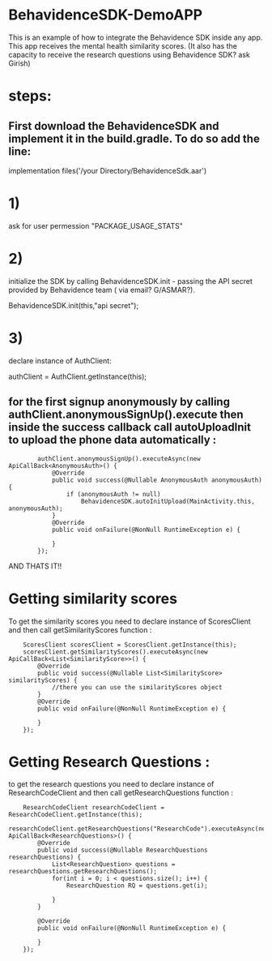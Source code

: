 # BehavidenceSDK-DemoAPP
 
This is an example of how to integrate  the Behavidence SDK inside any app. 
This app receives the mental health similarity scores. (It also has the capacity to receive the research questions using Behavidence SDK? ask Girish)

# steps:

## First download the BehavidenceSDK and implement it in the build.gradle. To do so add the line:

implementation files('/your Directory/BehavidenceSdk.aar')

# 1)
ask for user permession "PACKAGE_USAGE_STATS"
# 2) 
initialize the SDK by calling BehavidenceSDK.init - passing the API secret provided by Behavidence team ( via email? G/ASMAR?). 

BehavidenceSDK.init(this,"api secret");
# 3)
declare instance of AuthClient:

authClient = AuthClient.getInstance(this);

## for the first signup anonymously by calling authClient.anonymousSignUp().execute then inside the success callback call autoUploadInit to upload the phone data automatically :

            authClient.anonymousSignUp().executeAsync(new ApiCallBack<AnonymousAuth>() {
                @Override
                public void success(@Nullable AnonymousAuth anonymousAuth) {
                    if (anonymousAuth != null)
                        BehavidenceSDK.autoInitUpload(MainActivity.this, anonymousAuth);
                }
                @Override
                public void onFailure(@NonNull RuntimeException e) {

                }
            });
            
 AND THATS IT!!
 
 
 # Getting similarity scores 
 
 To get the similarity scores you need to declare instance of ScoresClient and then call getSimilarityScores function :
 
        ScoresClient scoresClient = ScoresClient.getInstance(this);
        scoresClient.getSimilarityScores().executeAsync(new ApiCallBack<List<SimilarityScore>>() {
            @Override
            public void success(@Nullable List<SimilarityScore> similarityScores) {
                //there you can use the similarityScores object  
            }
            @Override
            public void onFailure(@NonNull RuntimeException e) {

            }
        });
 
 
 # Getting Research Questions :
 
 to get the research questions you need to declare instance of ResearchCodeClient and then call getResearchQuestions function :
 
        ResearchCodeClient researchCodeClient = ResearchCodeClient.getInstance(this);
        researchCodeClient.getResearchQuestions("ResearchCode").executeAsync(new ApiCallBack<ResearchQuestions>() {
            @Override
            public void success(@Nullable ResearchQuestions researchQuestions) {
                List<ResearchQuestion> questions = researchQuestions.getResearchQuestions();
                for(int i = 0; i < questions.size(); i++) {
                    ResearchQuestion RQ = questions.get(i);

                }
            }

            @Override
            public void onFailure(@NonNull RuntimeException e) {

            }
        });
 
 

